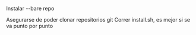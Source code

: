 Instalar --bare repo

Asegurarse de poder clonar repositorios git
Correr install.sh, es mejor si se va punto por punto
